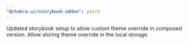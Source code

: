 ```yaml
---
"@chakra-ui/storybook-addon": patch
---
```


Updated storybook setup to allow custom theme override in composed version.
Allow storing theme override in the local storage.
